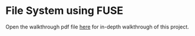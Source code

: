 # File System using FUSE
Open the walkthrough pdf file [here](https://github.com/freecode23/fuse-file-systems/blob/main/Lab5_Walkthrough.pdf) for in-depth walkthrough of this project.
